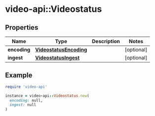 # video-api::Videostatus

## Properties

| Name | Type | Description | Notes |
| ---- | ---- | ----------- | ----- |
| **encoding** | [**VideostatusEncoding**](VideostatusEncoding.md) |  | [optional] |
| **ingest** | [**VideostatusIngest**](VideostatusIngest.md) |  | [optional] |

## Example

```ruby
require 'video-api'

instance = video-api::Videostatus.new(
  encoding: null,
  ingest: null
)
```

